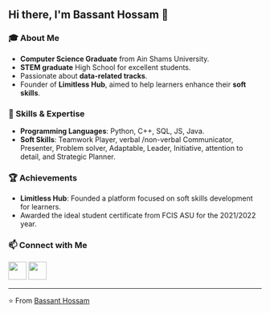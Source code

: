 ## Hi there, I'm Bassant Hossam 👋

### 🎓 About Me
- **Computer Science Graduate** from Ain Shams University.
- **STEM graduate** High School for excellent students.
- Passionate about **data-related tracks**.
- Founder of **Limitless Hub**, aimed to help learners enhance their **soft skills**.


### 💼 Skills & Expertise
- **Programming Languages**: Python, C++, SQL, JS, Java.
- **Soft Skills**: Teamwork Player, verbal /non-verbal Communicator, Presenter, Problem solver, Adaptable, Leader, Initiative, attention to detail, and Strategic Planner.

### 🏆 Achievements
- **Limitless Hub**: Founded a platform focused on soft skills development for learners.
- Awarded the ideal student certificate from FCIS ASU for the 2021/2022 year.

### 📫 Connect with Me
<a href="mailto:bassant.hossam20@gmail.com"><img src="https://img.icons8.com/fluent/48/000000/gmail.png" width="36px"/></a>
<a href="https://www.linkedin.com/in/bassant-mekkawy/"><img src="https://img.icons8.com/color/48/000000/linkedin.png" width="36px"/></a>

---

⭐️ From [Bassant Hossam](https://github.com/BassantHossam)
